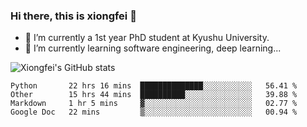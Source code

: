 ### Hi there, this is xiongfei 👋


- 🔭 I’m currently a 1st year PhD student at Kyushu University.
- 🌱 I’m currently learning software engineering, deep learning...

<!--
**Toma62299781/Toma62299781** is a ✨ _special_ ✨ repository because its `README.md` (this file) appears on your GitHub profile.
Here are some ideas to get you started:
-->

![Xiongfei's GitHub stats](https://github-readme-stats.vercel.app/api?username=Toma62299781)

<!--START_SECTION:waka-->
```text
Python       22 hrs 16 mins  ██████████████░░░░░░░░░░░   56.41 % 
Other        15 hrs 44 mins  ██████████░░░░░░░░░░░░░░░   39.88 % 
Markdown     1 hr 5 mins     ▓░░░░░░░░░░░░░░░░░░░░░░░░   02.77 % 
Google Doc   22 mins         ▒░░░░░░░░░░░░░░░░░░░░░░░░   00.94 % 
```
<!--END_SECTION:waka-->

